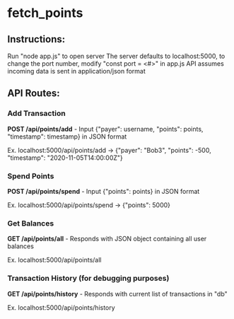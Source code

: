 # fetch_points

## Instructions:
Run "node app.js" to open server
The server defaults to localhost:5000, to change the port number, modify "const port = <#>" in app.js
API assumes incoming data is sent in application/json format

## API Routes:
### Add Transaction
**POST /api/points/add** - Input {"payer": username, "points": points, "timestamp": timestamp} in JSON format

Ex. localhost:5000/api/points/add -> {"payer": "Bob3", "points": -500, "timestamp": "2020-11-05T14:00:00Z"}

### Spend Points
**POST /api/points/spend** - Input {"points": points} in JSON format

Ex. localhost:5000/api/points/spend -> {"points": 5000}

### Get Balances
**GET /api/points/all** - Responds with JSON object containing all user balances

Ex. localhost:5000/api/points/all

### Transaction History (for debugging purposes)
**GET /api/points/history** - Responds with current list of transactions in "db"

Ex. localhost:5000/api/points/history
